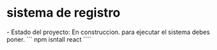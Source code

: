 <h1>sistema de registro</h1>
- Estado del proyecto: En construccion.
para ejecutar el sistema debes poner.
``` npm isntall react ````
